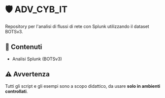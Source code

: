 # 🛡️ ADV_CYB_IT

Repository per l'analisi di flussi di rete con Splunk utilizzando il dataset BOTSv3. 

## 📁 Contenuti
- Analisi Splunk (BOTSv3)

## ⚠️ Avvertenza
Tutti gli script e gli esempi sono a scopo didattico, da usare **solo in ambienti controllati**.
